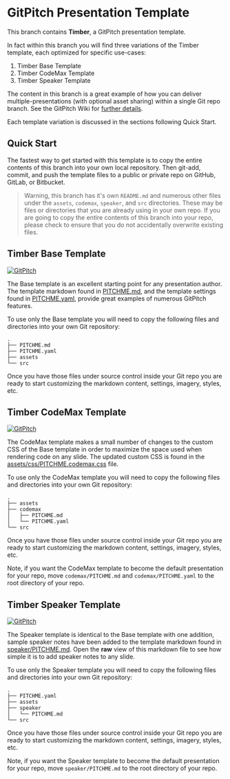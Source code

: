 # GitPitch Presentation Template

This branch contains **Timber**, a GitPitch presentation template.

In fact within this branch you will find three variations of the
Timber template, each optimized for specific use-cases:

1. Timber Base Template
2. Timber CodeMax Template
3. Timber Speaker Template

The content in this branch is a great example of how you can deliver
multiple-presentations (with optional asset sharing) within a
single Git repo branch. See the GitPitch Wiki for [further details](https://github.com/gitpitch/gitpitch/wiki/Asset-Sharing).

Each template variation is discussed in the sections following Quick Start.

## Quick Start

The fastest way to get started with this template is to copy the
entire contents of this branch into your own local repository. Then
git-add, commit, and push the template files to a public or 
private repo on GitHub, GitLab, or Bitbucket.

> Warning, this branch has it's own `README.md` and numerous other files under the `assets`, `codemax`, `speaker`, and `src` directories. These may be files or directories that you are already using in your own repo.  If you are going to copy the entire contents of this branch into your repo, please check to ensure that you do not accidentally overwrite existing files.

## Timber Base Template

[![GitPitch](https://gitpitch.com/assets/badge.svg)](https://gitpitch.com/gitpitch/templates/timber)

The Base template is an excellent starting point for any 
presentation author. The template markdown found in
[PITCHME.md](PITCHME.md), and the template settings found
in [PITCHME.yaml](PITCHME.yaml), provide great examples of
numerous GitPitch features.

To use only the Base template you will need to copy the following
files and directories into your own Git repository:

```
.
├── PITCHME.md
├── PITCHME.yaml
├── assets
└── src
```

Once you have those files under source control inside your
Git repo you are ready to start customizing the markdown content,
settings, imagery, styles, etc.

## Timber CodeMax Template

[![GitPitch](https://gitpitch.com/assets/badge.svg)](https://gitpitch.com/gitpitch/templates/timber?p=codemax)

The CodeMax template makes a small number of changes to the
custom CSS of the Base template in order to maximize the space
used when rendering code on any slide. The updated custom CSS is found 
in the [assets/css/PITCHME.codemax.css](assets/css/PITCHME.codemax.css) file.

To use only the CodeMax template you will need to copy the following
files and directories into your own Git repository:


```
.
├── assets
├── codemax
│   ├── PITCHME.md
│   └── PITCHME.yaml
└── src
```

Once you have those files under source control inside your
Git repo you are ready to start customizing the markdown content,
settings, imagery, styles, etc.

Note, if you want the CodeMax template to become the 
default presentation for your repo, move `codemax/PITCHME.md`
and `codemax/PITCHME.yaml` to the root directory of your repo.

## Timber Speaker Template

[![GitPitch](https://gitpitch.com/assets/badge.svg)](https://gitpitch.com/gitpitch/templates/timber?p=speaker)

The Speaker template is identical to the Base template with
one addition, sample speaker notes have been added
to the template markdown found in [speaker/PITCHME.md](speaker/PITCHME.md).
Open the **raw** view of this markdown file to see how simple
it is to add speaker notes to any slide.

To use only the Speaker template you will need to copy the following
files and directories into your own Git repository:

```
.
├── PITCHME.yaml
├── assets
├── speaker
│   └── PITCHME.md
└── src
```

Once you have those files under source control inside your
Git repo you are ready to start customizing the markdown content,
settings, imagery, styles, etc.

Note, if you want the Speaker template to become the 
default presentation for your repo, move `speaker/PITCHME.md`
to the root directory of your repo.

